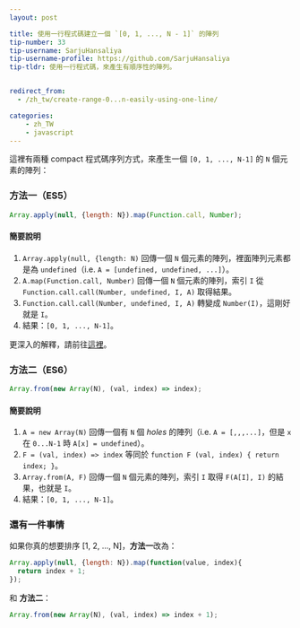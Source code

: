```yaml
---
layout: post

title: 使用一行程式碼建立一個 `[0, 1, ..., N - 1]` 的陣列
tip-number: 33
tip-username: SarjuHansaliya
tip-username-profile: https://github.com/SarjuHansaliya
tip-tldr: 使用一行程式碼，來產生有順序性的陣列。


redirect_from:
  - /zh_tw/create-range-0...n-easily-using-one-line/

categories:
    - zh_TW
    - javascript
---
```


這裡有兩種 compact 程式碼序列方式，來產生一個 `[0, 1, ..., N-1]` 的 `N` 個元素的陣列：

### 方法一（ES5）

```js
Array.apply(null, {length: N}).map(Function.call, Number);
```

#### 簡要說明

1. `Array.apply(null, {length: N)` 回傳一個 `N` 個元素的陣列，裡面陣列元素都是為 `undefined`（i.e. `A = [undefined, undefined, ...]`）。
2. `A.map(Function.call, Number)` 回傳一個 `N` 個元素的陣列，索引 `I` 從 `Function.call.call(Number, undefined, I, A)` 取得結果。
3. `Function.call.call(Number, undefined, I, A)` 轉變成 `Number(I)`，這剛好就是 `I`。
4. 結果：`[0, 1, ..., N-1]`。

更深入的解釋，請前往[這裡](https://github.com/gromgit/jstips-xe/blob/master/tips/33.md)。

### 方法二（ES6）

```js
Array.from(new Array(N), (val, index) => index);
```

#### 簡要說明

1. `A = new Array(N)` 回傳一個有 `N` 個 _holes_ 的陣列（i.e. `A = [,,,...]`，但是 `x` 在 `0...N-1` 時 `A[x] = undefined`）。
2. `F = (val, index) => index` 等同於 `function F (val, index) { return index; }`。
3. `Array.from(A, F)` 回傳一個 `N` 個元素的陣列，索引 `I` 取得 `F(A[I], I)` 的結果，也就是 `I`。
4. 結果：`[0, 1, ..., N-1]`。

### 還有一件事情

如果你真的想要排序 [1, 2, ..., N]，**方法一**改為：

```js
Array.apply(null, {length: N}).map(function(value, index){
  return index + 1;
});
```

和 **方法二**：

```js
Array.from(new Array(N), (val, index) => index + 1);
```
